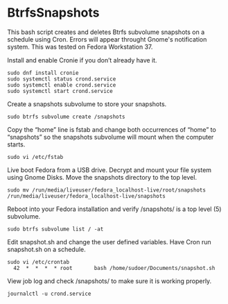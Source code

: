 # BtrfsSnapshots
This bash script creates and deletes Btrfs subvolume snapshots on a schedule using Cron. Errors will appear throught Gnome's notification system. This was tested on Fedora Workstation 37.

Install and enable Cronie if you don’t already have it.
```
sudo dnf install cronie
sudo systemctl status crond.service
sudo systemctl enable crond.service
sudo systemctl start crond.service
```
Create a snapshots subvolume to store your snapshots.
```
sudo btrfs subvolume create /snapshots
```
Copy the “home” line is fstab and change both occurrences of “home” to “snapshots” so the snapshots subvolume will mount when the computer starts.
```
sudo vi /etc/fstab
```
Live boot Fedora from a USB drive. Decrypt and mount your file system using Gnome Disks. Move the snapshots directory to the top level.
```
sudo mv /run/media/liveuser/fedora_localhost-live/root/snapshots /run/media/liveuser/fedora_localhost-live/snapshots
```
Reboot into your Fedora installation and verify /snapshots/ is a top level (5) subvolume.
```
sudo btrfs subvolume list / -at
```
Edit snapshot.sh and change the user defined variables.
Have Cron run snapshot.sh on a schedule.
```
sudo vi /etc/crontab
  42  *  *  *  * root       bash /home/sudoer/Documents/snapshot.sh
```
View job log and check /snapshots/ to make sure it is working properly.
```
journalctl -u crond.service
```
